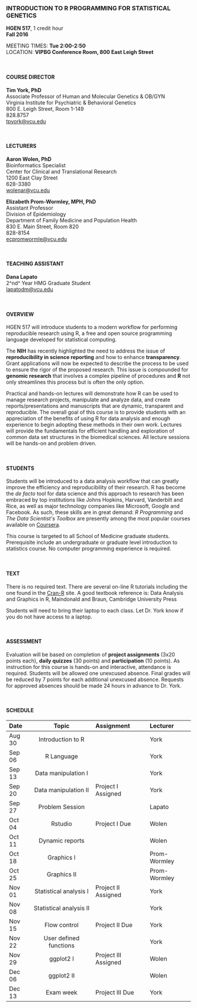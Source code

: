 
### INTRODUCTION TO R PROGRAMMING FOR STATISTICAL GENETICS  
**HGEN 517**, 1 credit hour  
**Fall 2016**  

MEETING TIMES: **Tue 2:00-2:50**  
LOCATION: **VIPBG Conference Room, 800 East Leigh Street**  

<br>

#### COURSE DIRECTOR
**Tim York, PhD**  
Associate Professor of Human and Molecular Genetics & OB/GYN  
Virginia Institute for Psychiatric & Behavioral Genetics  
800 E. Leigh Street, Room 1-149  
828.8757  
tpyork@vcu.edu  

<br>

#### LECTURERS  
**Aaron Wolen, PhD**  
Bioinformatics Specialist  
Center for Clinical and Translational Research  
1200 East Clay Street  
628-3380  
wolenar@vcu.edu  

**Elizabeth Prom-Wormley, MPH, PhD**  
Assistant Professor  
Division of Epidemiology  
Department of Family Medicine and Population Health  
830 E. Main Street, Room 820  
828-8154  
ecpromwormle@vcu.edu  

<br>

#### TEACHING ASSISTANT
**Dana Lapato**  
2^nd^ Year HMG Graduate Student  
lapatodm@vcu.edu  

<br>

#### OVERVIEW  
HGEN 517 will introduce students to a modern workflow for performing reproducible research using R, a free and open source programming language developed for statistical computing.  

The **NIH** has recently highlighted the need to address the issue of **reproducibility in science reporting** and how to enhance **transparency**. Grant applications will now be expected to describe the process to be used to ensure the rigor of the proposed research. This issue is compounded for **genomic research** that involves a complex pipeline of procedures and **R** not only streamlines this process but is often the only option.  

Practical and hands-on lectures will demonstrate how R can be used to manage research projects, manipulate and analyze data, and create reports/presentations and manuscripts that are dynamic, transparent and reproducible. The overall goal of this course is to provide students with an appreciation of the benefits of using R for data analysis and enough experience to begin adopting these methods in their own work. Lectures will provide the fundamentals for efficient handling and exploration of common data set structures in the biomedical sciences. All lecture sessions will be hands-on and problem driven.  


<br>

#### STUDENTS
Students will be introduced to a data analysis workflow that can greatly improve the efficiency and reproducibility of their research. R has become the *de facto* tool for data science and this approach to research has been embraced by top institutions like Johns Hopkins, Harvard, Vanderbilt and Rice, as well as major technology companies like Microsoft, Google and Facebook. As such, these skills are in great demand: *R Programming* and *The Data Scientist's Toolbox* are presently among the most popular courses available on [Coursera](http://www.coursera.org).  

This course is targeted to all School of Medicine graduate students. Prerequisite include an undergraduate or graduate level introduction to statistics course. No computer programming experience is required.  

<br>

#### TEXT  
There is no required text. There are several on-line R tutorials including the one found in the [Cran-R](https://cran.r-project.org) site. A good textbook reference is: Data Analysis and Graphics in R, Maindonald and Braun, Cambridge University Press  

Students will need to bring their laptop to each class. Let Dr. York know if you do not have access to a laptop.  

<br>

#### ASSESSMENT
Evaluation will be based on completion of **project assignments** (3x20 points each), **daily quizzes** (30 points) and **participation** (10 points).  As instruction for this course is hands-on and interactive, attendance is required. Students will be allowed one unexcused absence. Final grades will be reduced by 7 points for each additional unexcused absence. Requests for approved absences should be made 24 hours in advance to Dr. York.  

<br>

#### SCHEDULE

| Date   |          Topic          | Assignment           | Lecturer     |  
| :----- | :---------------------: | :------------------- | :----------- |  
| Aug 30 |    Introduction to R    |                      | York         |  
| Sep 06 |        R Language       |                      | York         |  
| Sep 13 |   Data manipulation I   |                      | York         |  
| Sep 20 |   Data manipulation II  | Project I Assigned   | York         |  
| Sep 27 |       Problem Session   |                      | Lapato       |  
| Oct 04 |         Rstudio         | Project I Due        | Wolen        |  
| Oct 11 |     Dynamic reports     |                      | Wolen        |  
| Oct 18 |        Graphics I       |                      | Prom-Wormley |  
| Oct 25 |       Graphics II       |                      | Prom-Wormley |  
| Nov 01 |  Statistical analysis I | Project II Assigned  | York         |  
| Nov 08 | Statistical analysis II |                      | York         |  
| Nov 15 |       Flow control      | Project II Due       | York         |  
| Nov 22 |  User defined functions |                      | York         |  
| Nov 29 |        ggplot2 I        | Project III Assigned | Wolen        |  
| Dec 06 |        ggplot2 II       |                      | Wolen        |  
| Dec 13 |        Exam week        | Project III Due      | York         |  
